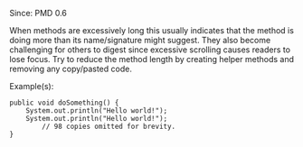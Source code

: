 Since: PMD 0.6

When methods are excessively long this usually indicates that the method is doing more than its
name/signature might suggest. They also become challenging for others to digest since excessive 
scrolling causes readers to lose focus.
Try to reduce the method length by creating helper methods and removing any copy/pasted code.

Example(s):
```
public void doSomething() {
	System.out.println("Hello world!");
	System.out.println("Hello world!");
		// 98 copies omitted for brevity.
}
```

